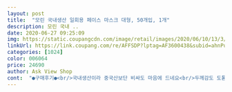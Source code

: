 ```yaml
---
layout: post 
title:  "모린 국내생산 일회용 페이스 마스크 대형, 50개입, 1개" 
description: 모린 국내 ..
date: 2020-06-27 09:25:09 
img: https://static.coupangcdn.com/image/retail/images/2020/06/10/13/3/f0fc76b3-b4fc-4546-a522-f3c03463f59d.jpg 
linkUrl: https://link.coupang.com/re/AFFSDP?lptag=AF3600438&subid=ahnPublicAsk&pageKey=1684730867&itemId=2869551097&vendorItemId=70858767608&traceid=V0-113-b7dfc46178cfdb77 
categories: [1024] 
color: 006064 
price: 24690 
author: Ask View Shop 
cont:  "●구매후기●<br/>국내생산이라 중국산보단 비싸도 마음에 드네요<br/>두께감도 도톰하고 마스크 사이즈도 크고 고무줄도 두껍고 튼튼하게 잘 박혀있고 수량도 맞게 들어있네요<br/>케이스는 찌그러져서 와서 기분이 좋지않았지만<br/>" 
---
```

